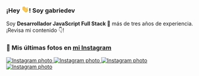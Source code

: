 <h3>¡Hey <img src="https://raw.githubusercontent.com/ABSphreak/ABSphreak/master/gifs/Hi.gif" width="20px" decondig="async">! Soy gabriedev</h3>

<p>Soy <strong>Desarrollador JavaScript Full Stack 🚀</strong> más de tres años de experiencia.<br />¡Revisa mi contenido 👇!</p>

### 📸 Mis últimas fotos en [mi Instagram](https://instagram.com/gabrie.dev)


<a href='https://instagram.com/p/C1UpuSGLQiG' target='_blank'>
  <img width='20%' src='https://instagram.fkiv2-1.fna.fbcdn.net/v/t51.2885-15/412513918_1325803934584302_4400498733289087214_n.jpg?stp=dst-jpg_e15&_nc_ht=instagram.fkiv2-1.fna.fbcdn.net&_nc_cat=106&_nc_ohc=IE6bz7NoY_EAX8eLzIi&edm=APU89FABAAAA&ccb=7-5&oh=00_AfByzPFF9_cACSz5PWFu7H4KFzBHNgMO-zlCbSJ9pSd6dA&oe=65CF1C80&_nc_sid=bc0c2c' alt='Instagram photo' />
</a>
<a href='https://instagram.com/p/CzMY3lzxgmx' target='_blank'>
  <img width='20%' src='https://instagram.fkiv2-1.fna.fbcdn.net/v/t51.2885-15/398916226_819142863293745_2426123683154743297_n.webp?stp=dst-jpg_e35&_nc_ht=instagram.fkiv2-1.fna.fbcdn.net&_nc_cat=109&_nc_ohc=wOq5GEtjvG8AX8gYJCE&edm=APU89FABAAAA&ccb=7-5&oh=00_AfCBj5qJIpX09v2yo2tlifU45k0sT4lsICj9pwtrkEoGFg&oe=65CFABA9&_nc_sid=bc0c2c' alt='Instagram photo' />
</a>
<a href='https://instagram.com/p/CygbQv4uqxM' target='_blank'>
  <img width='20%' src='https://instagram.fkiv2-1.fna.fbcdn.net/v/t51.2885-15/391525959_236593062741789_5868561716480810596_n.webp?stp=dst-jpg_e35&_nc_ht=instagram.fkiv2-1.fna.fbcdn.net&_nc_cat=109&_nc_ohc=CEqRmUW2-EMAX_qA7q7&edm=APU89FABAAAA&ccb=7-5&oh=00_AfCIZcoH3jeX169hLQSmfTAIGGjtxYzfR_DlGsiTD5tGKQ&oe=65CFB865&_nc_sid=bc0c2c' alt='Instagram photo' />
</a>
<a href='https://instagram.com/p/CxTmOF6vN8M' target='_blank'>
  <img width='20%' src='https://instagram.fkiv2-1.fna.fbcdn.net/v/t51.2885-15/378565944_323878180141713_8920720304536029091_n.jpg?stp=dst-jpg_e15&_nc_ht=instagram.fkiv2-1.fna.fbcdn.net&_nc_cat=109&_nc_ohc=JNhXaVbpa1MAX_YQgr-&edm=APU89FABAAAA&ccb=7-5&oh=00_AfB0qpYYrpzSX_x5o1QGm-3wm-oD0emlDD4oBFCS0q0t6A&oe=65D0A4D8&_nc_sid=bc0c2c' alt='Instagram photo' />
</a>

